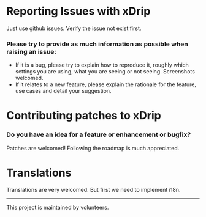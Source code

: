 # Reporting Issues with xDrip

Just use github issues. Verify the issue not exist first.

### Please try to provide as much information as possible when raising an issue:

- If it is a bug, please try to explain how to reproduce it, roughly which settings you are using, what you are seeing or not seeing. Screenshots welcomed.
- If it relates to a new feature, please explain the rationale for the feature, use cases and detail your suggestion.

# Contributing patches to xDrip

### Do you have an idea for a feature or enhancement or bugfix?

Patches are welcomed! Following the roadmap is much appreciated.

# Translations

Translations are very welcomed. But first we need to implement i18n.

---

This project is maintained by volunteers.
